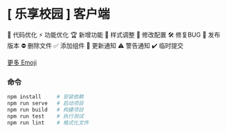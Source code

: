 # [ 乐享校园 ] 客户端


🚀 代码优化 ⚡️ 功能优化 🏆 新增功能 🎨 样式调整 🔧 修改配置 🛠️ 修复BUG
🎉 发布版本 ⛔️ 删除文件 ✅ 添加组件 🔔 更新通知 ⚠️ 警告通知 ✔️ 临时提交

[更多 Emoji](https://twemoji.maxcdn.com/2/test/preview.html)


### 命令
```bash
npm install     # 安装依赖
npm run serve   # 启动项目
npm run build   # 构建项目
npm run test    # 执行测试
npm run lint    # 格式化文件
```
